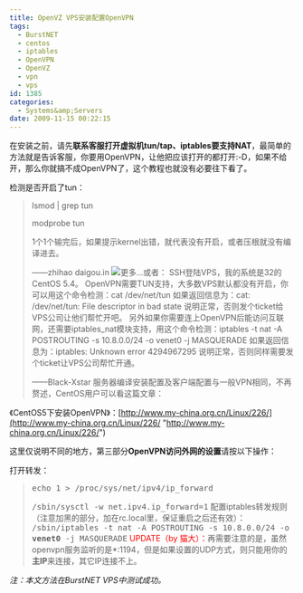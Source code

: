 ```yaml
---
title: OpenVZ VPS安装配置OpenVPN
tags:
  - BurstNET
  - centos
  - iptables
  - OpenVPN
  - OpenVZ
  - vpn
  - vps
id: 1385
categories:
  - Systems&amp;Servers
date: 2009-11-15 00:22:15
---
```


在安装之前，请先**联系客服打开虚拟机tun/tap、iptables要支持NAT**，最简单的方法就是告诉客服，你要用OpenVPN，让他把应该打开的都打开:-D，如果不给开，那么你就搞不成OpenVPN了，这个教程也就没有必要往下看了。

检测是否开启了tun：
> lsmod | grep tun
> 
> modprobe tun
> 
> 1个1个输完后，如果提示kernel出错，就代表没有开启，或者压根就没有编译进去。
> 
> ——zhihao daigou.in
![](../wp-includes/js/tinymce/plugins/wordpress/img/trans.gif "更多...")<!--more-->或者：
> SSH登陆VPS，我的系统是32的CentOS 5.4。
> OpenVPN需要TUN支持，大多数VPS默认都没有开启，你可以用这个命令检测：cat /dev/net/tun
> 如果返回信息为：cat: /dev/net/tun: File descriptor in bad state 说明正常，否则发个ticket给VPS公司让他们帮忙开吧。
> 另外如果你需要连上OpenVPN后能访问互联网，还需要iptables_nat模块支持，用这个命令检测：iptables -t nat -A POSTROUTING -s 10.8.0.0/24 -o venet0 -j MASQUERADE
> 如果返回信息为：iptables: Unknown error 4294967295 说明正常，否则同样需要发个ticket让VPS公司帮忙开通。
> 
> ——Black-Xstar
服务器编译安装配置及客户端配置与一般VPN相同，不再赘述，CentOS用户可以看这篇文章：

《CentOS5下安装OpenVPN》：[http://www.my-china.org.cn/Linux/226/](http://www.my-china.org.cn/Linux/226/ "http://www.my-china.org.cn/Linux/226/")

这里仅说明不同的地方，第三部分**OpenVPN访问外网的设置**请按以下操作：

打开转发：
> <tt>echo 1 &gt; /proc/sys/net/ipv4/ip_forward</tt>
> 
> <tt>/sbin/sysctl -w net.ipv4.ip_forward=1</tt>
配置iptables转发规则（注意加黑的部分，加在rc.local里，保证重启之后还有效）：
> <tt>/sbin/iptables -t nat -A POSTROUTING -s 10.8.0.0/24 -o **venet0** -j MASQUERADE</tt>
<span style="color: #ff0000;">UPDATE（by 猫大）：</span>再需要注意的是，虽然openvpn服务监听的是*:1194，但是如果设置的UDP方式，则只能用你的**主IP**来连接，其它IP连接不上。

_注：本文方法在BurstNET VPS中测试成功。_